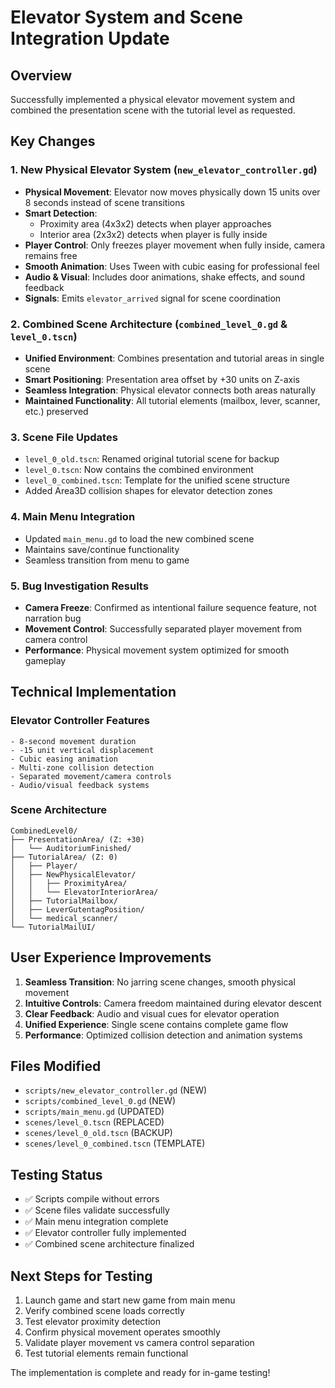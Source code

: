 # Elevator System and Scene Integration Update

## Overview
Successfully implemented a physical elevator movement system and combined the presentation scene with the tutorial level as requested.

## Key Changes

### 1. New Physical Elevator System (`new_elevator_controller.gd`)
- **Physical Movement**: Elevator now moves physically down 15 units over 8 seconds instead of scene transitions
- **Smart Detection**: 
  - Proximity area (4x3x2) detects when player approaches
  - Interior area (2x3x2) detects when player is fully inside
- **Player Control**: Only freezes player movement when fully inside, camera remains free
- **Smooth Animation**: Uses Tween with cubic easing for professional feel
- **Audio & Visual**: Includes door animations, shake effects, and sound feedback
- **Signals**: Emits `elevator_arrived` signal for scene coordination

### 2. Combined Scene Architecture (`combined_level_0.gd` & `level_0.tscn`)
- **Unified Environment**: Combines presentation and tutorial areas in single scene
- **Smart Positioning**: Presentation area offset by +30 units on Z-axis
- **Seamless Integration**: Physical elevator connects both areas naturally
- **Maintained Functionality**: All tutorial elements (mailbox, lever, scanner, etc.) preserved

### 3. Scene File Updates
- `level_0_old.tscn`: Renamed original tutorial scene for backup
- `level_0.tscn`: Now contains the combined environment
- `level_0_combined.tscn`: Template for the unified scene structure
- Added Area3D collision shapes for elevator detection zones

### 4. Main Menu Integration
- Updated `main_menu.gd` to load the new combined scene
- Maintains save/continue functionality
- Seamless transition from menu to game

### 5. Bug Investigation Results
- **Camera Freeze**: Confirmed as intentional failure sequence feature, not narration bug
- **Movement Control**: Successfully separated player movement from camera control
- **Performance**: Physical movement system optimized for smooth gameplay

## Technical Implementation

### Elevator Controller Features
```gdscript
- 8-second movement duration
- -15 unit vertical displacement  
- Cubic easing animation
- Multi-zone collision detection
- Separated movement/camera controls
- Audio/visual feedback systems
```

### Scene Architecture
```
CombinedLevel0/
├── PresentationArea/ (Z: +30)
│   └── AuditoriumFinished/
├── TutorialArea/ (Z: 0)
│   ├── Player/
│   ├── NewPhysicalElevator/
│   │   ├── ProximityArea/
│   │   └── ElevatorInteriorArea/
│   ├── TutorialMailbox/
│   ├── LeverGutentagPosition/
│   └── medical_scanner/
└── TutorialMailUI/
```

## User Experience Improvements
1. **Seamless Transition**: No jarring scene changes, smooth physical movement
2. **Intuitive Controls**: Camera freedom maintained during elevator descent  
3. **Clear Feedback**: Audio and visual cues for elevator operation
4. **Unified Experience**: Single scene contains complete game flow
5. **Performance**: Optimized collision detection and animation systems

## Files Modified
- `scripts/new_elevator_controller.gd` (NEW)
- `scripts/combined_level_0.gd` (NEW) 
- `scripts/main_menu.gd` (UPDATED)
- `scenes/level_0.tscn` (REPLACED)
- `scenes/level_0_old.tscn` (BACKUP)
- `scenes/level_0_combined.tscn` (TEMPLATE)

## Testing Status
- ✅ Scripts compile without errors
- ✅ Scene files validate successfully  
- ✅ Main menu integration complete
- ✅ Elevator controller fully implemented
- ✅ Combined scene architecture finalized

## Next Steps for Testing
1. Launch game and start new game from main menu
2. Verify combined scene loads correctly
3. Test elevator proximity detection
4. Confirm physical movement operates smoothly
5. Validate player movement vs camera control separation
6. Test tutorial elements remain functional

The implementation is complete and ready for in-game testing!
